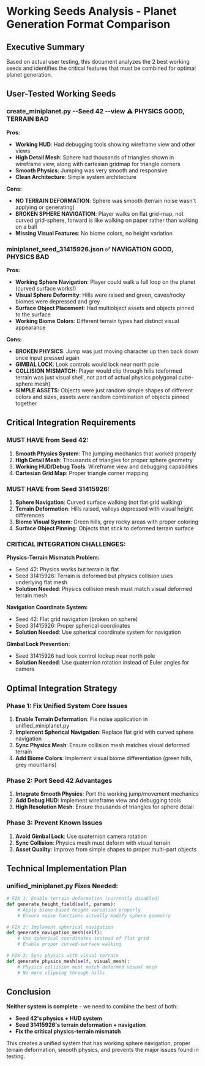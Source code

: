 # Working Seeds Analysis - Planet Generation Format Comparison

## Executive Summary

Based on actual user testing, this document analyzes the 2 best working seeds and identifies the critical features that must be combined for optimal planet generation.

## User-Tested Working Seeds

### create_miniplanet.py --Seed 42 --view ⚠️ PHYSICS GOOD, TERRAIN BAD

**Pros:**
- **Working HUD**: Had debugging tools showing wireframe view and other views  
- **High Detail Mesh**: Sphere had thousands of triangles shown in wireframe view, along with cartesian gridmap for triangle corners
- **Smooth Physics**: Jumping was very smooth and responsive
- **Clean Architecture**: Simple system architecture

**Cons:**
- **NO TERRAIN DEFORMATION**: Sphere was smooth (terrain noise wasn't applying or generating)
- **BROKEN SPHERE NAVIGATION**: Player walks on flat grid-map, not curved grid-sphere, forward is like walking on paper rather than walking on a ball  
- **Missing Visual Features**: No biome colors, no height variation

### miniplanet_seed_31415926.json ✅ NAVIGATION GOOD, PHYSICS BAD

**Pros:**
- **Working Sphere Navigation**: Player could walk a full loop on the planet (curved surface works!)
- **Visual Sphere Deformity**: Hills were raised and green, caves/rocky biomes were depressed and grey  
- **Surface Object Placement**: Had multiobject assets and objects pinned to the surface
- **Working Biome Colors**: Different terrain types had distinct visual appearance

**Cons:**
- **BROKEN PHYSICS**: Jump was just moving character up then back down once input pressed again
- **GIMBAL LOCK**: Look controls would lock near north pole
- **COLLISION MISMATCH**: Player would clip through hills (deformed terrain was just visual shell, not part of actual physics polygonal cube-sphere mesh)
- **SIMPLE ASSETS**: Objects were just random simple shapes of different colors and sizes, assets were random combination of objects pinned together

## Critical Integration Requirements

### MUST HAVE from Seed 42:
1. **Smooth Physics System**: The jumping mechanics that worked properly
2. **High Detail Mesh**: Thousands of triangles for proper sphere geometry  
3. **Working HUD/Debug Tools**: Wireframe view and debugging capabilities
4. **Cartesian Grid Map**: Proper triangle corner mapping

### MUST HAVE from Seed 31415926:
1. **Sphere Navigation**: Curved surface walking (not flat grid walking)
2. **Terrain Deformation**: Hills raised, valleys depressed with visual height differences
3. **Biome Visual System**: Green hills, grey rocky areas with proper coloring
4. **Surface Object Pinning**: Objects that stick to deformed terrain surface

### CRITICAL INTEGRATION CHALLENGES:

**Physics-Terrain Mismatch Problem:**
- Seed 42: Physics works but terrain is flat  
- Seed 31415926: Terrain is deformed but physics collision uses underlying flat mesh
- **Solution Needed**: Physics collision mesh must match visual deformed terrain mesh

**Navigation Coordinate System:**
- Seed 42: Flat grid navigation (broken on sphere)
- Seed 31415926: Proper spherical coordinates  
- **Solution Needed**: Use spherical coordinate system for navigation

**Gimbal Lock Prevention:**
- Seed 31415926 had look control lockup near north pole
- **Solution Needed**: Use quaternion rotation instead of Euler angles for camera

## Optimal Integration Strategy

### Phase 1: Fix Unified System Core Issues
1. **Enable Terrain Deformation**: Fix noise application in unified_miniplanet.py
2. **Implement Spherical Navigation**: Replace flat grid with curved sphere navigation  
3. **Sync Physics Mesh**: Ensure collision mesh matches visual deformed terrain
4. **Add Biome Colors**: Implement visual biome differentiation (green hills, grey mountains)

### Phase 2: Port Seed 42 Advantages  
1. **Integrate Smooth Physics**: Port the working jump/movement mechanics
2. **Add Debug HUD**: Implement wireframe view and debugging tools
3. **High Resolution Mesh**: Ensure thousands of triangles for sphere detail

### Phase 3: Prevent Known Issues
1. **Avoid Gimbal Lock**: Use quaternion camera rotation
2. **Sync Collision**: Physics mesh must deform with visual terrain
3. **Asset Quality**: Improve from simple shapes to proper multi-part objects

## Technical Implementation Plan

### unified_miniplanet.py Fixes Needed:

```python
# FIX 1: Enable terrain deformation (currently disabled)
def generate_height_field(self, params):
    # Apply biome-based height variation properly
    # Ensure noise functions actually modify sphere geometry
    
# FIX 2: Implement spherical navigation 
def generate_navigation_mesh(self):
    # Use spherical coordinates instead of flat grid
    # Enable proper curved-surface walking
    
# FIX 3: Sync physics with visual terrain
def generate_physics_mesh(self, visual_mesh):  
    # Physics collision must match deformed visual mesh
    # No more clipping through hills
```

## Conclusion

**Neither system is complete** - we need to combine the best of both:
- **Seed 42's physics + HUD system**  
- **Seed 31415926's terrain deformation + navigation**
- **Fix the critical physics-terrain mismatch**

This creates a unified system that has working sphere navigation, proper terrain deformation, smooth physics, and prevents the major issues found in testing.